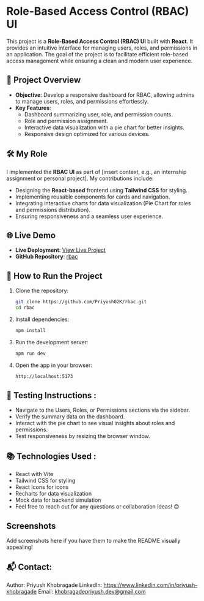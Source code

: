 # Role-Based Access Control (RBAC) UI

This project is a **Role-Based Access Control (RBAC) UI** built with **React**. It provides an intuitive interface for managing users, roles, and permissions in an application. The goal of the project is to facilitate efficient role-based access management while ensuring a clean and modern user experience.

## 📖 Project Overview

- **Objective**: Develop a responsive dashboard for RBAC, allowing admins to manage users, roles, and permissions effortlessly.
- **Key Features**:
  - Dashboard summarizing user, role, and permission counts.
  - Role and permission assignment.
  - Interactive data visualization with a pie chart for better insights.
  - Responsive design optimized for various devices.

## 🛠️ My Role

I implemented the **RBAC UI** as part of [insert context, e.g., an internship assignment or personal project]. My contributions include:

- Designing the **React-based** frontend using **Tailwind CSS** for styling.
- Implementing reusable components for cards and navigation.
- Integrating interactive charts for data visualization (Pie Chart for roles and permissions distribution).
- Ensuring responsiveness and a seamless user experience.

## 🌐 Live Demo

- **Live Deployment**: [View Live Project](https://your-live-demo-url.com)
- **GitHub Repository**: [rbac](https://github.com/Priyush02K/rbac)

## 🚀 How to Run the Project

1. Clone the repository:
   ```bash
   git clone https://github.com/Priyush02K/rbac.git
   cd rbac

2. Install dependencies:
   ```bash
   npm install

3. Run the development server:
   ```bash
   npm run dev

4. Open the app in your browser:
   ```bash
   http://localhost:5173


## 🧪 Testing Instructions :
- Navigate to the Users, Roles, or Permissions sections via the sidebar.
- Verify the summary data on the dashboard.
- Interact with the pie chart to see visual insights about roles and permissions.
- Test responsiveness by resizing the browser window.

## 📚 Technologies Used :
- React with Vite
- Tailwind CSS for styling
- React Icons for icons
- Recharts for data visualization
- Mock data for backend simulation
- Feel free to reach out for any questions or collaboration ideas! 😊

## Screenshots
Add screenshots here if you have them to make the README visually appealing!

## 📬 Contact:
Author: Priyush Khobragade
LinkedIn: https://www.linkedin.com/in/priyush-khobragade
Email: khobragadepriyush.dev@gmail.com


